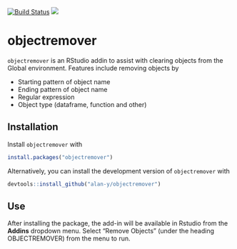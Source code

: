
<!-- README.md is generated from README.Rmd. Please edit that file -->

[![Build
Status](https://travis-ci.org/alan-y/objectremover.svg?branch=master)](https://travis-ci.org/alan-y/objectremover)
[![](https://cranlogs.r-pkg.org/badges/objectremover)](https://cran.r-project.org/package=objectremover)

# objectremover

`objectremover` is an RStudio addin to assist with clearing objects from
the Global environment. Features include removing objects by

  - Starting pattern of object name
  - Ending pattern of object name
  - Regular expression
  - Object type (dataframe, function and other)

## Installation

Install `objectremover` with

``` r
install.packages("objectremover")
```

Alternatively, you can install the development version of
`objectremover` with

``` r
devtools::install_github("alan-y/objectremover")
```

## Use

After installing the package, the add-in will be available in Rstudio
from the **Addins** dropdown menu. Select “Remove Objects” (under the
heading OBJECTREMOVER) from the menu to run.
